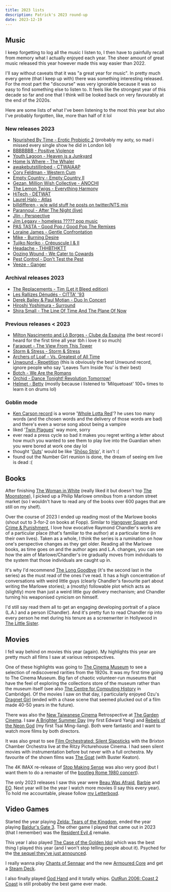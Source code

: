 ```yaml
---
title: 2023 lists
description: Patrick's 2023 round-up
date: 2023-12-19
---
```


## Music

I keep forgetting to log all the music I listen to, I then have to painfully recall from memory what I actually enjoyed each year. The sheer amount of great music released this year however made this way easier than 2022.

I'll say without caveats that it was "a great year for music". In pretty much every genre (that I keep up with) there was something interesting released. For the most part the "discourse" was very ignorable because it was so easy to find something else to listen to. It feels like the strongest year of this decade so far and one that I think will be looked back on very favourably at the end of the 2020s.

Here are some lists of what I've been listening to the most this year but also I've probably forgotten, like, more than half of it lol

### New releases 2023

- [Nourished By Time - Erotic Probiotic 2](https://nourishedbytime.bandcamp.com/album/erotic-probiotic-2) (probably my aoty, so mad i missed every single show he did in London lol)
- [BBBBBBB - Positive Violence](https://deathbombarc.bandcamp.com/album/positive-violence)
- [Youth Lagoon - Heaven is a Junkyard ](https://youthlagoon.bandcamp.com/album/heaven-is-a-junkyard?from=search&search_item_id=2083223506&search_item_type=a&search_match_part=%3F&search_page_id=3034301305&search_page_no=0&search_rank=1&logged_out_menubar=true)
- [Home Is Where - The Whaler](https://homeiswhere.bandcamp.com/album/the-whaler-2)
- [awakebutstillinbed - CTWAIAAP](https://awakebutstillinbed.bandcamp.com/album/chaos-takes-the-wheel-and-i-am-a-passenger)
- [Cory Feldman - Western Cum](https://coryhanson.bandcamp.com/album/western-cum)
- [Empty Country - Empty Country II](https://emptycountry.bandcamp.com/album/empty-country-ii-2)
- [Gezan, Million Wish Collective - ANOCHI](https://jusangatsu.bandcamp.com/album/--7)
- [The Lemon Twigs - Everything Harmony](https://thelemontwigs.bandcamp.com/album/everything-harmony)
- [HiTech - DÉTWAT](https://boomkat.com/products/d-e-twat)
- [Laurel Halo - Atlas](https://laurelhalo.bandcamp.com/album/atlas)
- [billdifferen - w/e wild stuff he posts on twitter/NTS mix](https://twitter.com/billdifferen/status/1656048051968983043)
- [Parannoul - After The Night (live)](https://parannoul.bandcamp.com/album/after-the-night)
- [Jlin - Perspective](https://jlin.bandcamp.com/album/perspective)
- [Jim Legaxy - homeless ????? pop music](https://soundcloud.com/jimlegacy/sets/homeless-n-gga-pop-music)
- [PAS TASTA - Good Pop / Good Pop The Remixes](https://soundcloud.com/pastasta/sets/good-pop)
- [Loraine James - Gentle Confrontation](https://lorainejames.bandcamp.com/album/gentle-confrontation)
- [Mike - Burning Desire](https://mikelikesrap.bandcamp.com/album/burning-desire)
- [Tujiko Noriko - Crépuscule I & II](https://tujikonoriko1.bandcamp.com/album/cr-puscule-i-ii)
- [Headache - THHBTHKTT](https://plzmakeitruins.bandcamp.com/album/the-head-hurts-but-the-heart-knows-the-truth-3)
- [Oozing Wound - We Cater to Cowards](https://oozingwound.bandcamp.com/album/we-cater-to-cowards)
- [Pest Control - Don't Test the Pest](https://pestcontroluk.bandcamp.com/album/dont-test-the-pest)
- [Veeze - Ganger](https://open.spotify.com/album/1dwo7QqEHtUeFs6qz2pNm2?si=vTGMalZARkqmipOuYec79g)

### Archival releases 2023

- [The Replacements - Tim (Let it Bleed edition)](https://open.spotify.com/album/2LJSizYgFPP6gP9O3YDBy1?si=zFvtf_0iRxus_YNL2AmQeA)
- [Les Rallizes Dénudés - CITTA' '93](https://lesrallizesdenudes.bandcamp.com/album/citta-93)
- [Derek Bailey & Paul Motian - Duo In Concert](https://frozenreeds.bandcamp.com/album/duo-in-concert)
- [Hiroshi Yoshimura - Surround](https://hiroshi-yoshimura.bandcamp.com/album/surround)
- [Shira Small - The Line Of Time And The Plane Of Now](https://shirasmall.bandcamp.com/album/the-line-of-time-and-the-plane-of-now)

### Previous releases < 2023

- [Milton Nascimento and Lô Borges - Clube da Esquina](https://en.wikipedia.org/wiki/Clube_da_Esquina_(album)) (the best record i heard for the first time all year tbh i love it so much)
- [Faraquet - The View From This Tower](https://en.wikipedia.org/wiki/The_View_from_This_Tower)
- [Storm & Stress - Storm & Stress](https://en.wikipedia.org/wiki/Storm_%26_Stress_(album))
- [Archers of Loaf - Vs. Greatest of All Time](https://en.wikipedia.org/wiki/Vs_the_Greatest_of_All_Time)
- [Unwound - Repetition](https://en.wikipedia.org/wiki/Repetition_(Unwound_album)) (this is obviously the best Unwound record, ignore people who say 'Leaves Turn Inside You' is their best)
- [Botch - We Are the Romans](https://en.wikipedia.org/wiki/We_Are_the_Romans)
- [Orchid - Dance Tonight! Revolution Tomorrow!](https://en.wikipedia.org/wiki/Dance_Tonight!_Revolution_Tomorrow!)
- [Helmet - Betty](https://en.wikipedia.org/wiki/Betty_(Helmet_album)) (mostly because i listened to 'Milquetoast' 100+ times to learn it on drums lol)

### Goblin mode

- [Ken Carson record](https://en.wikipedia.org/wiki/A_Great_Chaos) is a worse '[Whole Lotta Red](https://en.wikipedia.org/wiki/Whole_Lotta_Red)'? he uses too many words (and the chosen words and the delivery of those words are bad) and there's even a worse song about being a vampire
- liked '[Twin Plagues](https://en.wikipedia.org/wiki/Twin_Plagues)' way more, sorry
- ever read a press cycle so bad it makes you regret writing a letter about how much you wanted to see them to play live into the Guardian when you were bored at work one day lol
- thought '[Guts](https://en.wikipedia.org/wiki/Guts_(Olivia_Rodrigo_album))' would be like '[Shōso Strip](https://en.wikipedia.org/wiki/Sh%C5%8Dso_Strip)', it isn't :(
- found out the Number Girl reunion is done, the dream of seeing em live is dead :(

## Books

After finishing [The Woman in White](https://en.wikipedia.org/wiki/The_Woman_in_White_(novel)) (really liked it but doesn't top [The Moonstone](https://en.wikipedia.org/wiki/The_Moonstone)), I picked up a Philip Marlowe omnibus from a random street market (so I wouldn't have to read any of the books over 600 pages that are still on my shelf).

Over the course of 2023 I ended up reading most of the Marlowe books (shout out to 3-for-2 on books at Fopp). Similar to [Hangover Square](https://en.wikipedia.org/wiki/Hangover_Square) and [Crime & Punishment](https://en.wikipedia.org/wiki/Crime_and_Punishment), I love how evocative Raymond Chandler's works are of a particular place (that's familiar to the author) at a particular time (in their own lives). Taken as a whole, I think the series is a rumination on how one's perspective changes as they get older. Reading all the Marlowe books, as time goes on and the author ages and L.A. changes, you can see how the aim of Marlowe/Chandler's ire gradually moves from indviduals to the system that those individuals are caught up in.

It's why I'd recommend [The Long Goodbye](https://en.wikipedia.org/wiki/The_Long_Goodbye_(novel)) (it's the second last in the series) as the must read of the ones I've read. It has a high concentration of conversations with weird little guys (clearly Chandler's favourite part about writing the Marlowe stories); a (mostly) followable plot which acts as (slightly) more than just a weird little guy delivery mechanism; and Chandler turning his weaponised cynicism on himself.

I'd still say read them all to get an engaging developing portrait of a place (L.A.) and a person (Chandler). And it's pretty fun to read Chandler rip into every person he met during his tenure as a screenwriter in Hollywood in [The Little Sister](https://en.wikipedia.org/wiki/The_Little_Sister).

## Movies

I fell way behind on movies this year (again). My highlights this year are pretty much all films I saw at various retrospectives.

One of these highlights was going to [The Cinema Museum](http://www.cinemamuseum.org.uk/) to see a selection of rediscovered rarities from the 1920s. It was my first time going to The Cinema Museum. Big fan of chaotic volunteer-run museums that have the feel of exploring the collections store of the museum rather than the museum itself (see also [The Centre for Computing History](https://www.computinghistory.org.uk/) in Cambridge). Of the movies I saw on that day, I particularly enjoyed Ozu's [Dragnet Girl](https://letterboxd.com/film/dragnet-girl/) (ended with a chase scene that seemed plucked out of a film made 40-50 years in the future).

There was also the [New Taiwanese Cinema](https://www.thegardencinema.co.uk/season/new-taiwanese-cinema/) Retrospective at [The Garden Cinema](https://www.thegardencinema.co.uk/). I saw [A Brighter Summer Day](https://letterboxd.com/film/a-brighter-summer-day/) (my first Edward Yang) and [Rebels of the Neon God](https://letterboxd.com/film/rebels-of-the-neon-god/) (my first Tsai Ming-liang). Both were fantastic and I want to watch more films by both directors.

It was also great to see [Film Orchestrated: Silent Slapsticks](https://brixchamber.com/gigs/Ritzy-2023) with the Brixton Chamber Orchestra live at the Ritzy Picturehouse Cinema. I had seen silent movies with instrumentation before but never with a full orchestra. My favourite of the shown films was [The Goat](https://letterboxd.com/film/the-goat/) (with Buster Keaton).

The 4K IMAX re-release of [Stop Making Sense](https://letterboxd.com/film/stop-making-sense/) was also very good (but I want them to do a remaster of the [bootleg Rome 1980 concert](https://www.youtube.com/watch?v=GwWW742T0Wc&t=93s&pp=ygUSdGFsa2luZyBoZWFkcyByb21l)).

The only 2023 releases I saw this year were [Beau Was Afraid](https://letterboxd.com/film/beau-is-afraid/), [Barbie](https://letterboxd.com/film/barbie/) and [EO](https://letterboxd.com/film/eo/). Next year will be the year I watch more movies (I say this every year). To hold me accountable, please follow [my Letterboxd](https://letterboxd.com/evilguii/).

## Video Games

Started the year playing [Zelda: Tears of the Kingdom](https://en.wikipedia.org/wiki/The_Legend_of_Zelda:_Tears_of_the_Kingdom), ended the year playing [Baldur's Gate 3](https://en.wikipedia.org/wiki/Baldur%27s_Gate_3). The other game I played that came out in 2023 (that I remember) was the [Resident Evil 4](https://en.wikipedia.org/wiki/Resident_Evil_4_(2023_video_game)) remake. 

This year I also played [The Case of the Golden Idol](https://en.wikipedia.org/wiki/The_Case_of_the_Golden_Idol) which was the best thing I played this year (and I won't stop telling people about it). Psyched for the [the sequel they've just announced](https://playstack.com/announcing-the-rise-of-the-golden-idol/).

I really wanna play [Chants of Sennaar](https://en.wikipedia.org/wiki/Chants_of_Sennaar) and the new [Armoured Core](https://en.wikipedia.org/wiki/Armored_Core_VI:_Fires_of_Rubicon) and get a [Steam Deck](https://store.steampowered.com/steamdeck).

I also finally played [God Hand](https://en.wikipedia.org/wiki/God_Hand) and it totally whips. [OutRun 2006: Coast 2 Coast](https://en.wikipedia.org/wiki/OutRun_2006:_Coast_2_Coast) is still probably the best game ever made.